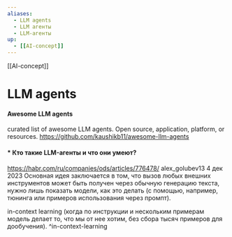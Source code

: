 ```yaml
---
aliases:
  - LLM agents
  - LLM агенты
  - LLM-агенты
up:
  - [[AI-concept]]
---
```

[[AI-concept]]

# LLM agents


#### Awesome LLM agents
curated list of awesome LLM agents. Open source, application, platform, or resources.
https://github.com/kaushikb11/awesome-llm-agents


#### \* Кто такие LLM-агенты и что они умеют?
https://habr.com/ru/companies/ods/articles/776478/
alex_golubev13  4 дек 2023 
Основная идея заключается в том, что вызов любых внешних инструментов может быть получен через обычную генерацию текста, нужно лишь показать модели, как это делать (с помощью, например, тюнинга или примеров использования через промпт).


 in-context learning (когда по инструкции и нескольким примерам модель делает то, что мы от нее хотим, без сбора тысяч примеров для дообучения). 
^in-context-learning

